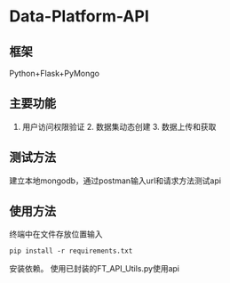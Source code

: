 # Data-Platform-API
## 框架
Python+Flask+PyMongo
## 主要功能
1. 用户访问权限验证 2. 数据集动态创建 3. 数据上传和获取
## 测试方法
建立本地mongodb，通过postman输入url和请求方法测试api
## 使用方法
终端中在文件存放位置输入
```
pip install -r requirements.txt
```
安装依赖。
使用已封装的FT_API_Utils.py使用api
